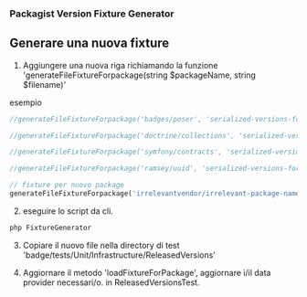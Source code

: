 ### Packagist Version Fixture Generator

## Generare una nuova fixture

1) Aggiungere una nuova riga richiamando la funzione 'generateFileFixtureForpackage(string $packageName, string $filename)'

esempio

```php
//generateFileFixtureForpackage('badges/poser', 'serialized-versions-for-package-badges-poser.txt');

//generateFileFixtureForpackage('doctrine/collections', 'serialized-versions-for-package-doctrine-collections.txt');

//generateFileFixtureForpackage('symfony/contracts', 'serialized-versions-for-package-symfony-contracts.txt');

//generateFileFixtureForpackage('ramsey/uuid', 'serialized-versions-for-package-ramsey-uuid.txt');

// fixture per nuovo package
generateFileFixtureForpackage('irrelevantvendor/irrelevant-package-name', 'serialized-versions-for-package-irrelevantvendor-irrelevant-package-name.txt');
```

2) eseguire lo script da cli.

```bash
php FixtureGenerator
```

3) Copiare il nuovo file nella directory di test 'badge/tests/Unit/Infrastructure/ReleasedVersions'

4) Aggiornare il metodo 'loadFixtureForPackage', aggiornare i/il data provider necessari/o. in ReleasedVersionsTest.